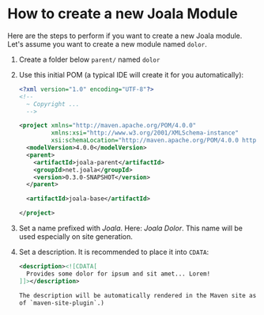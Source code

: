 # How to create a new Joala Module

Here are the steps to perform if you want to create a new Joala module. Let's assume you want to create a new
module named `dolor`.

1. Create a folder below `parent/` named `dolor`
2. Use this initial POM (a typical IDE will create it for you automatically):

    ```xml
    <?xml version="1.0" encoding="UTF-8"?>
    <!--
      ~ Copyright ...
      -->

    <project xmlns="http://maven.apache.org/POM/4.0.0"
             xmlns:xsi="http://www.w3.org/2001/XMLSchema-instance"
             xsi:schemaLocation="http://maven.apache.org/POM/4.0.0 http://maven.apache.org/xsd/maven-4.0.0.xsd">
      <modelVersion>4.0.0</modelVersion>
      <parent>
        <artifactId>joala-parent</artifactId>
        <groupId>net.joala</groupId>
        <version>0.3.0-SNAPSHOT</version>
      </parent>

      <artifactId>joala-base</artifactId>

    </project>
    ```
3. Set a name prefixed with *Joala*. Here: *Joala Dolor*.
    This name will be used especially on site generation.
4. Set a description. It is recommended to place it into `CDATA`:

    ```xml
    <description><![CDATA[
      Provides some dolor for ipsum and sit amet... Lorem!
    ]]></description>

   The description will be automatically rendered in the Maven site as description of this module. (Default behavior
   of `maven-site-plugin`.)